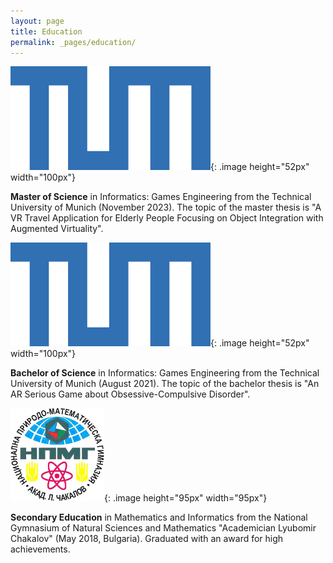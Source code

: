 ```yaml
---
layout: page
title: Education
permalink: _pages/education/
---
```


![tum](/assets/images/tum.png){: .image height="52px" width="100px"}

**Master of Science** in Informatics: Games Engineering from the Technical University of Munich (November 2023). 
The topic of the master thesis is "A VR Travel Application for Elderly People Focusing on Object Integration with Augmented Virtuality".

![tum](/assets/images/tum.png){: .image height="52px" width="100px"}

**Bachelor of Science** in Informatics: Games Engineering from the Technical University of Munich (August 2021). The topic of the bachelor thesis is "An AR Serious Game about Obsessive-Compulsive Disorder".


![npmg](/assets/images/npmg.png){: .image height="95px" width="95px"}

**Secondary Education** in Mathematics and Informatics from the National Gymnasium of Natural Sciences and Mathematics "Academician Lyubomir Chakalov" (May 2018, Bulgaria). 
Graduated with an award for high achievements.

<style>
    .image {
        float: left;
        margin-right: 20px;
    }
</style>
